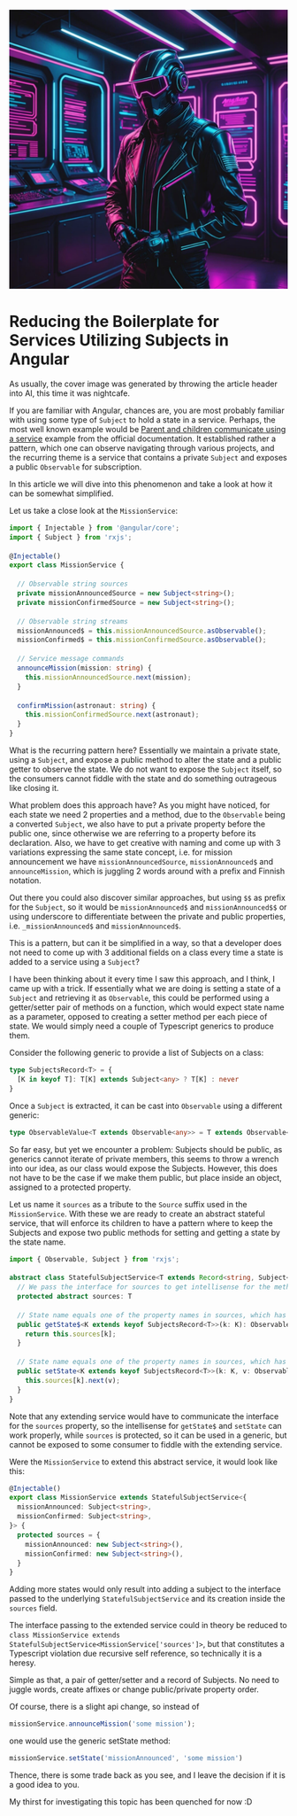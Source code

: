 ![An AI generate synthwave styled image of a biker](./header.jpg)

# Reducing the Boilerplate for Services Utilizing Subjects in Angular

As usually, the cover image was generated by throwing the article header into AI, this time it was nightcafe.

If you are familiar with Angular, chances are, you are most probably familiar with using some type of `Subject` to hold a state in a service. Perhaps, the most well known example would be [Parent and children communicate using a service](https://angular.io/guide/component-interaction#parent-and-children-communicate-using-a-service) example from the official documentation. It established rather a pattern, which one can observe navigating through various projects, and the recurring theme is a service that contains a private `Subject` and exposes a public `Observable` for subscription.

In this article we will dive into this phenomenon and take a look at how it can be somewhat simplified.

Let us take a close look at the `MissionService`:

```typescript
import { Injectable } from '@angular/core';
import { Subject } from 'rxjs';

@Injectable()
export class MissionService {

  // Observable string sources
  private missionAnnouncedSource = new Subject<string>();
  private missionConfirmedSource = new Subject<string>();

  // Observable string streams
  missionAnnounced$ = this.missionAnnouncedSource.asObservable();
  missionConfirmed$ = this.missionConfirmedSource.asObservable();

  // Service message commands
  announceMission(mission: string) {
    this.missionAnnouncedSource.next(mission);
  }

  confirmMission(astronaut: string) {
    this.missionConfirmedSource.next(astronaut);
  }
}
```

What is the recurring pattern here? Essentially we maintain a private state, using a `Subject`, and expose a public method to alter the state and a public getter to observe the state. We do not want to expose the `Subject` itself, so the consumers cannot fiddle with the state and do something outrageous like closing it.

What problem does this approach have? As you might have noticed, for each state we need 2 properties and a method, due to the `Observable` being a converted `Subject`, we also have to put a private property before the public one, since otherwise we are referring to a property before its declaration. Also, we have to get creative with naming and come up with 3 variations expressing the same state concept, i.e. for mission announcement we have `missionAnnouncedSource`, `missionAnnounced$` and `announceMission`, which is juggling 2 words around with a prefix and Finnish notation.

Out there you could also discover similar approaches, but using `$$` as prefix for the `Subject`, so it would be `missionAnnounced$` and `missionAnnounced$$` or using underscore to differentiate between the private and public properties, i.e. `_missionAnnounced$` and `missionAnnounced$`.

This is a pattern, but can it be simplified in a way, so that a developer does not need to come up with 3 additional fields on a class every time a state is added to a service using a `Subject`?

I have been thinking about it every time I saw this approach, and I think, I came up with a trick. If essentially what we are doing is setting a state of a `Subject` and retrieving it as `Observable`, this could be performed using a getter/setter pair of methods on a function, which would expect state name as a parameter, opposed to creating a setter method per each piece of state. We would simply need a couple of Typescript generics to produce them.

Consider the following generic to provide a list of Subjects on a class:

```typescript
type SubjectsRecord<T> = {
  [K in keyof T]: T[K] extends Subject<any> ? T[K] : never
}
```

Once a `Subject` is extracted, it can be cast into `Observable` using a different generic:
```typescript
type ObservableValue<T extends Observable<any>> = T extends Observable<infer A> ? A : never
```

So far easy, but yet we encounter a problem: Subjects should be public, as generics cannot iterate of private members, this seems to throw a wrench into our idea, as our class would expose the Subjects. However, this does not have to be the case if we make them public, but place inside an object, assigned to a protected property.

Let us name it `sources` as a tribute to the `Source` suffix used in the `MissionService`. With these we are ready to create an abstract stateful service, that will enforce its children to have a pattern where to keep the Subjects and expose two public methods for setting and getting a state by the state name.

```typescript
import { Observable, Subject } from 'rxjs';

abstract class StatefulSubjectService<T extends Record<string, Subject<any>>> {
  // We pass the interface for sources to get intellisense for the methods
  protected abstract sources: T

  // State name equals one of the property names in sources, which has a Subject
  public getState$<K extends keyof SubjectsRecord<T>>(k: K): Observable<ObservableValue<SubjectsRecord<T>[K]>> {
    return this.sources[k];
  }

  // State name equals one of the property names in sources, which has a Subject, and value type is extracted from its type
  public setState<K extends keyof SubjectsRecord<T>>(k: K, v: ObservableValue<SubjectsRecord<T>[K]>): void {
    this.sources[k].next(v);
  }
}
```

Note that any extending service would have to communicate the interface for the `sources` property, so the intellisense for `getState$` and `setState` can work properly, while `sources` is protected, so it can be used in a generic, but cannot be exposed to some consumer to fiddle with the extending service.

Were the `MissionService` to extend this abstract service, it would look like this:

```typescript
@Injectable()
export class MissionService extends StatefulSubjectService<{
  missionAnnounced: Subject<string>,
  missionConfirmed: Subject<string>,
}> {
  protected sources = {
    missionAnnounced: new Subject<string>(),
    missionConfirmed: new Subject<string>(),
  }
}
```

Adding more states would only result into adding a subject to the interface passed to the underlying `StatefulSubjectService` and its creation inside the `sources` field.

The interface passing to the extended service could in theory be reduced to `class MissionService extends StatefulSubjectService<MissionService['sources']>`, but that constitutes a Typescript violation due recursive self reference, so technically it is a heresy.

Simple as that, a pair of getter/setter and a record of Subjects. No need to juggle words, create affixes or change public/private property order.

Of course, there is a slight api change, so instead of
```typescript
missionService.announceMission('some mission');
```

one would use the generic setState method:
```typescript
missionService.setState('missionAnnounced', 'some mission')
```

Thence, there is some trade back as you see, and I leave the decision if it is a good idea to you.

My thirst for investigating this topic has been quenched for now :D